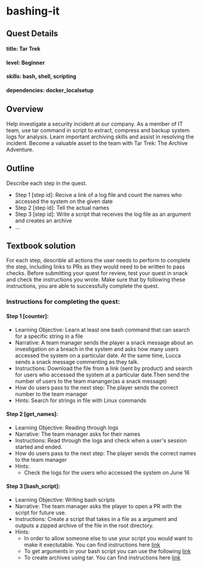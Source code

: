 # bashing-it

## Quest Details 
#### title: Tar Trek
#### level: Beginner
#### skills: bash, shell, scripting
#### dependencies: docker_localsetup


## Overview 
Help investigate a security incident at our company. As a member of IT team, use tar command in script to extract, compress and backup system logs for analysis. Learn important archiving skills and assist in resolving the incident. Become a valuable asset to the team with Tar Trek: The Archive Adventure.


## Outline
Describe each step in the quest. 
- Step 1 [step id]: Recive a link of a log file and count the names who accessed the system on the given date
- Step 2 [step id]: Tell the actual names
- Step 3 [step id]: Write a script that receives the log file as an argument and creates an archive
- ...


## Textbook solution
For each step, describle all actions the user needs to perform to complete the step, including links to PRs as they would need to be written to pass checks. 
Before submitting your quest for review, test your quest in snack and check the instructions you wrote. Make sure that by following these instructions, you are able to successfully complete the quest.  
### Instructions for completing the quest: 
#### Step 1 [counter]: 
- Learning Objective: Learn at least one bash command that can search for a specific string in a file
- Narrative: A team manager sends the player a snack message about an investigation on a breach in the system and asks how many users accessed the system on a particular date. At the same time, Lucca sends a snack message commenting as they talk.
- Instructions: Download the file from a link (sent by product) and search for users who accessed the system at a particular date.Then send the number of users to the team mananger(as a snack message)
- How do users pass to the next step: The player sends the correct number to the team manager
- Hints: Search for strings in file with Linux commands

 
#### Step 2 [get_names]:
- Learning Objective: Reading through logs
- Narrative: The team manager asks for their names
- Instructions: Read through the logs and check when a user's session started and ended.
- How do users pass to the next step: The player sends the correct names to the team manager
- Hints:
    - Check the logs for the users who accessed the system on June 16

#### Step 3 [bash_script]:
- Learning Objective: Writing bash scripts
- Narrative: The team manager asks the player to open a PR with the script for future use.
- Instructions: Create a script that takes in a file as a argument and outputs a zipped archive of the file in the root directory.
- Hints:
    - In order to allow someone else to use your script you would want to make it exectutable. You can find instructions here [link](https://www.andrewcbancroft.com/blog/musings/make-bash-script-executable/)
    - To get arguments in your bash script you can use the following [link](https://www.baeldung.com/linux/use-command-line-arguments-in-bash-script)
    - To create archives using tar. You can find instructions here [link](https://linuxize.com/post/how-to-create-and-extract-archives-using-the-tar-command-in-linux/) 

